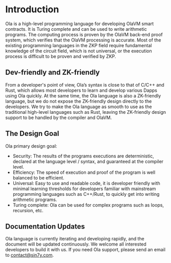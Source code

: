 # Introduction 
Ola is a high-level programming language for developing OlaVM smart contracts. It is Turing complete and can be used to write arithmetic programs. The computing process is proven by the OlaVM back-end proof system, which verifies that the OlaVM processing is accurate. 
Most of the existing programming languages in the ZKP field require fundamental knowledge of the circuit field, which is not universal, or the execution process is difficult to be proven and verified by ZKP.

## Dev-friendly and ZK-friendly

From a developer's point of view, Ola’s syntax is close to that of C/C++ and Rust, which allows most developers to learn and develop various Dapps using Ola quickly. At the same time, the Ola language is also a ZK-friendly language, but we do not expose the ZK-friendly design directly to the developers. We try to make the Ola language as smooth to use as the traditional high-level languages such as Rust, leaving the ZK-friendly design support to be handled by the compiler and OlaVM.


## The Design Goal

Ola primary design goal:
- Security: The results of the programs executions are deterministic, declared at the language level / syntax, and guaranteed at the compiler level.
- Efficiency: The speed of execution and proof of the program is well balanced to be efficient.
- Universal: Easy to use and readable code, it is developer friendly with minimal learning thresholds for developers familiar with mainstream programming languages such as C++/Rust, to quickly get into writing arithmetic programs.
- Turing complete: Ola can be used for complex programs such as loops, recursion, etc.

## Documentation Updates

Ola language is currently iterating and developing rapidly, and the document will be updated continuously. We welcome all interested developers to build it with us. If you need Ola support, please send an email to contact@sin7y.com.
